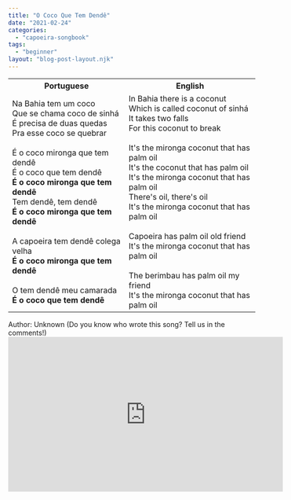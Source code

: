 ```yaml
---
title: "O Coco Que Tem Dendê"
date: "2021-02-24"
categories: 
  - "capoeira-songbook"
tags: 
  - "beginner"
layout: "blog-post-layout.njk"
---
```


<table class="capoeira-table">
    <tr class="header-row">
        <th>Portuguese</th>
        <th>English</th>
    </tr>
    <tr>
        <td>Na Bahia tem um coco<br>
        Que se chama coco de sinhá<br>
        É precisa de duas quedas<br>
        Pra esse coco se quebrar<br>
        <br>
        É o coco mironga que tem dendê<br>
        É o coco que tem dendê<br>
        <strong>É o coco mironga que tem dendê</strong><br>
        Tem dendê, tem dendê<br>
        <strong>É o coco mironga que tem dendê</strong><br>
        <br>
        A capoeira tem dendê colega velha<br>
        <strong>É o coco mironga que tem dendê</strong><br>
        <br>
        O tem dendê meu camarada<br>
        <strong>É o coco que tem dendê</strong></td>
        <td>In Bahia there is a coconut<br>
        Which is called coconut of sinhá<br>
        It takes two falls<br>
        For this coconut to break<br>
        <br>
        It's the mironga coconut that has palm oil<br>
        It's the coconut that has palm oil<br>
        It's the mironga coconut that has palm oil<br>
        There's oil, there's oil<br>
        It's the mironga coconut that has palm oil<br>
        <br>
        Capoeira has palm oil old friend<br>
        It's the mironga coconut that has palm oil<br>
        <br>
        The berimbau has palm oil my friend<br>
        It's the mironga coconut that has palm oil</td>
    </tr>
</table>

<figcaption>
Author: Unknown (Do you know who wrote this song? Tell us in the comments!)
</figcaption>

<iframe width="560" height="315" src="https://www.youtube.com/embed/_2knBGqZRzE" title="YouTube video player" frameborder="0" allow="accelerometer; autoplay; clipboard-write; encrypted-media; gyroscope; picture-in-picture" allowfullscreen></iframe>
